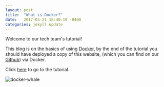 ```yaml
---
layout: post
title:  "What is Docker?"
date:   2017-03-21 18:40:19 -0400
categories: jekyll update
---
```


Welcome to our tech team's tutorial!

This blog is on the basics of using [Docker][docker-url], by the end of the tutorial you should have deployed a copy of this website, (which you can find on our [Github][github-url]) via Docker.

Click [here][tutorial-url] to go to the tutorial.

![docker-whale]({{site.baseurl}}/assets/docker-whale.png)

[docker-url]: https://www.docker.com/
[github-url]: https://github.com/evankozliner/tech-team
[tutorial-url]: https://github.com/evankozliner/tech-team/tutorial.html
